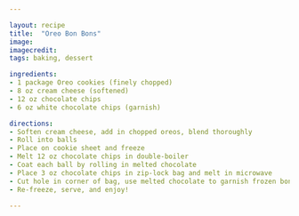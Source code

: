 ```yaml
---

layout: recipe
title:  "Oreo Bon Bons"
image: 
imagecredit: 
tags: baking, dessert

ingredients:
- 1 package Oreo cookies (finely chopped)
- 8 oz cream cheese (softened)
- 12 oz chocolate chips
- 6 oz white chocolate chips (garnish)

directions:
- Soften cream cheese, add in chopped oreos, blend thoroughly
- Roll into balls
- Place on cookie sheet and freeze
- Melt 12 oz chocolate chips in double-boiler
- Coat each ball by rolling in melted chocolate
- Place 3 oz chocolate chips in zip-lock bag and melt in microwave
- Cut hole in corner of bag, use melted chocolate to garnish frozen bon bons
- Re-freeze, serve, and enjoy!

---
```

